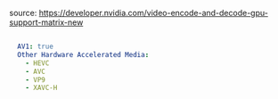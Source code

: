 source: https://developer.nvidia.com/video-encode-and-decode-gpu-support-matrix-new

```yaml

  AV1: true
  Other Hardware Accelerated Media:
    - HEVC
    - AVC
    - VP9
    - XAVC-H
```
